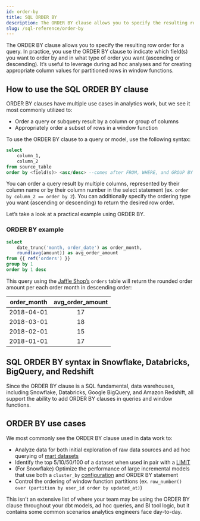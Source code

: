 ```yaml
---
id: order-by
title: SQL ORDER BY
description: The ORDER BY clause allows you to specify the resulting row order for a query.
slug: /sql-reference/order-by
---
```


<head>
    <title>Working with the SQL ORDER BY clause</title>
</head>

The ORDER BY clause allows you to specify the resulting row order for a query. In practice, you use the ORDER BY clause to indicate which field(s) you want to order by and in what type of order you want (ascending or descending). It’s useful to leverage during ad hoc analyses and for creating appropriate column values for partitioned rows in window functions.

## How to use the SQL ORDER BY clause

ORDER BY clauses have multiple use cases in analytics work, but we see it most commonly utilized to:
- Order a query or subquery result by a column or group of columns
- Appropriately order a subset of rows in a window function

To use the ORDER BY clause to a query or model, use the following syntax:

```sql
select
	column_1,
	column_2
from source_table
order by <field(s)> <asc/desc> --comes after FROM, WHERE, and GROUP BY statements
```
You can order a query result by multiple columns, represented by their column name or by their column number in the select statement (ex. `order by column_2 == order by 2`). You can additionally specify the ordering type you want (ascending or descending) to return the desired row order.

Let’s take a look at a practical example using ORDER BY.

### ORDER BY example

```sql
select
	date_trunc('month, order_date') as order_month,
	round(avg(amount)) as avg_order_amount
from {{ ref('orders') }}
group by 1
order by 1 desc
```

This query using the [Jaffle Shop’s](https://github.com/dbt-labs/jaffle_shop) `orders` table will return the rounded order amount per each order month in descending order:

| order_month | avg_order_amount |
|:---:|:---:|
| 2018-04-01 | 17 |
| 2018-03-01 | 18 |
| 2018-02-01 | 15 |
| 2018-01-01 | 17 |

## SQL ORDER BY syntax in Snowflake, Databricks, BigQuery, and Redshift

Since the ORDER BY clause is a SQL fundamental, data warehouses, including Snowflake, Databricks, Google BigQuery, and Amazon Redshift, all support the ability to add ORDER BY clauses in queries and window functions.

## ORDER BY use cases

We most commonly see the ORDER BY clause used in data work to:
- Analyze data for both initial exploration of raw data sources and ad hoc querying of [mart datasets](https://docs.getdbt.com/guides/best-practices/how-we-structure/4-marts)
- Identify the top 5/10/50/100 of a dataset when used in pair with a [LIMIT](/sql-reference/limit)
- (For Snowflake) Optimize the performance of large incremental models that use both a `cluster_by` [configuration](https://docs.getdbt.com/reference/resource-configs/snowflake-configs#using-cluster_by) and ORDER BY statement
- Control the ordering of window function partitions (ex. `row_number() over (partition by user_id order by updated_at)`)

This isn’t an extensive list of where your team may be using the ORDER BY clause throughout your dbt models, ad hoc queries, and BI tool logic, but it contains some common scenarios analytics engineers face day-to-day.

